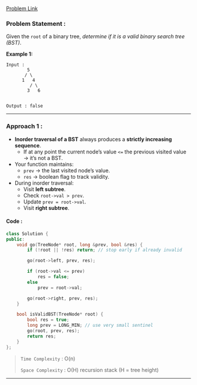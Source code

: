 [Problem Link](https://leetcode.com/problems/validate-binary-search-tree/description/)
### Problem Statement : 

Given the `root` of a binary tree, _determine if it is a valid binary search tree (BST)_.

**Example 1:**


```
Input : 
        5
       / \
      1   4
         / \
        3   6


Output : false

```

---

###  Approach 1 :

- **Inorder traversal of a BST** always produces a **strictly increasing sequence**.
    - If at any point the current node’s value `<=` the previous visited value → it’s not a BST.
- Your function maintains:
    - `prev` → the last visited node’s value.
    - `res` → boolean flag to track validity.
- During inorder traversal:
    - Visit **left subtree**.
    - Check `root->val > prev`.
    - Update `prev = root->val`.
    - Visit **right subtree**.

#### Code :

```cpp
class Solution {
public:
    void go(TreeNode* root, long &prev, bool &res) {
        if (!root || !res) return; // stop early if already invalid

        go(root->left, prev, res);

        if (root->val <= prev)
            res = false;
        else
            prev = root->val;

        go(root->right, prev, res);
    }

    bool isValidBST(TreeNode* root) {
        bool res = true;
        long prev = LONG_MIN; // use very small sentinel
        go(root, prev, res);
        return res;
    }
};
```


> `Time Complexity` : O(n)
> 
> `Space Complexity` : O(H) recursion stack (H = tree height) 

---

